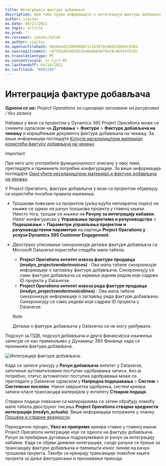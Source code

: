 ```yaml
---
title: Интеграција фактуре добављача
description: Ова тема пружа информације о интеграцији фактуре добављача у Project Operations.
author: sigitac
ms.date: 04/27/2021
ms.topic: article
ms.prod: ''
ms.reviewer: johnmichalak
ms.author: sigitac
ms.openlocfilehash: 8650eed2230b99b821c1635fdc88252bb65c5583
ms.sourcegitcommit: c0792bd65d92db25e0e8864879a19c4b93efb10c
ms.translationtype: MT
ms.contentlocale: sr-Cyrl-RS
ms.lasthandoff: 04/14/2022
ms.locfileid: "8591193"
---
```

# <a name="vendor-invoice-integration"></a>Интеграција фактуре добављача

_**Односи се на:** Project Operations за сценарије засноване на ресурсима / без залиха_

Набавка у вези са пројектом у Dynamics 365 Project Operations може се снимити одласком на **Дуговања** > **Фактуре** > **Фактуре добављача на чекању** и коришћењем документа фактуре добављача на чекању. За више информација погледајте [Купујте нескладиштени материјал користећи фактуру добављача на чекању](../procurement/pending-vendor-invoices.md).

> [!IMPORTANT]
> Пре него што употребите функционалност описану у овој теми, прегледајте и примените потребне конфигурације. За више информација погледајте [Омогућите нескладиштени материјал и фактуре добављача на чекању](../procurement/configure-materials-nonstocked.md).

У Project Operations, фактуре добављача у вези са пројектом објављују се користећи посебна правила књижења:

- Трошкови повезани са пројектом (укључујући неповратни порез) не књиже се одмах на рачун трошкова пројекта у главној књизи. Уместо тога, трошак се књижи на **Рачуну за интеграцију набавки**. Налог конфигурисан у **Управљање пројектима и рачуноводство** > **Подешавање** > **Параметри управљања пројектом и рачуноводствени параметри** на картици **Project Operations у услузи Dynamics 365 Customer Engagement**.
- Двоструко уписивање синхронизује детаље фактуре добављача са Microsoft Dataverse користећи следеће мапе табела:

     - **Project Operations ентитет извоза фактуре продавца (msdyn_projectvendorinvoices)** : Ова мапа табеле синхронизује информације о заглављу фактуре добављача. Синхронизују се само фактуре добављача са најмање једним редом који садржи ID пројекта у Dataverse.
     - **Project Operations ентитет извоза реда фактуре продавца (msdyn_projectvendorinvoicelines)** : Ова мапа табеле синхронизује информације о заглављу реда фактуре добављача. Синхронизују се само редови који садрже ID пројекта у Dataverse.

     > [!NOTE]
     > Детаљи о фактури добављача у Dataverse се не могу уређивати.

Подскуп за ПДВ, подскуп добављача и друга финансијска књижења записује се као применљиво у Дyнамицс 365 Финанце када се прокњижи фактура добављача.

![Интеграција фактуре добављача.](media/DW7VendorInvoice.png)

Када се записи уписују у **Рачун добављача** ентитет у Dataverse, започиње аутоматизовани поступак одобравања записа. Ако је потребно, статус аутоматског поступка одобравања може се прегледати у Dataverse одласком у **Напредна подешавања** > **Систем** > **Системски послови**. Након завршетка одобрења, систем креира записи класе трансакција материјала у ентитету **Стварни подаци**.

Стварни подаци повезани са материјалима се затим обрађују помоћу мапе табела двоструког писања **Project Operations стварне вредности интеграције (msdyn_actuals)**. Више информација потражите у чланку [Процене и стварне вредности](resource-dual-write-estimates-actuals.md).

Периодични процес, **Увоз из припреме** креира ставке у главној књизи Project Operations интеграције које се односе на фактуру добављача. Рачун за пребијање дуговања подразумевано је рачун за интеграцију набавке. Када се објави дневник интеграције, салдо рачуна се брише за трансакцију фактуре добављача и премешта износ линије на рачун трошкова пројекта. Такође се креирају трансакције помоћне књиге пројекта за даље фактурисање и признавање прихода.
